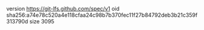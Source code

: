 version https://git-lfs.github.com/spec/v1
oid sha256:a74e78c520a4e118cfaa24c98b7b370fec11f27b84792deb3b21c359f313790d
size 3095

